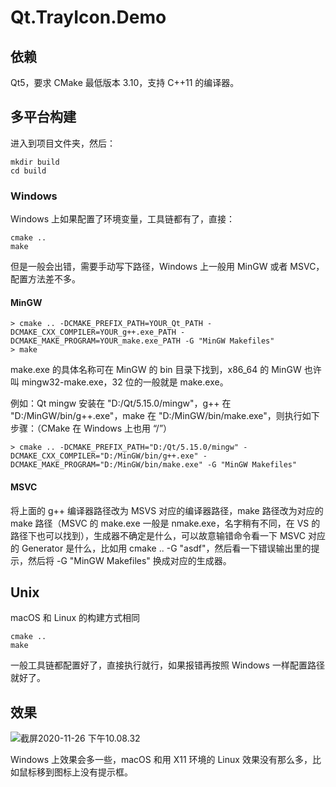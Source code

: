 # Qt.TrayIcon.Demo

## 依赖

Qt5，要求 CMake 最低版本 3.10，支持 C++11 的编译器。

## 多平台构建

进入到项目文件夹，然后：

```
mkdir build
cd build
```

### Windows

Windows 上如果配置了环境变量，工具链都有了，直接：

```
cmake ..
make
```

但是一般会出错，需要手动写下路径，Windows 上一般用 MinGW 或者 MSVC，配置方法差不多。

#### MinGW

```
> cmake .. -DCMAKE_PREFIX_PATH=YOUR_Qt_PATH -DCMAKE_CXX_COMPILER=YOUR_g++.exe_PATH -DCMAKE_MAKE_PROGRAM=YOUR_make.exe_PATH -G "MinGW Makefiles"
> make 
```

make.exe 的具体名称可在 MinGW 的 bin 目录下找到，x86_64 的 MinGW 也许叫 mingw32-make.exe，32 位的一般就是 make.exe。

例如：Qt mingw 安装在 "D:/Qt/5.15.0/mingw"，g++ 在 "D:/MinGW/bin/g++.exe"，make 在 "D:/MinGW/bin/make.exe"，则执行如下步骤：（CMake 在 Windows 上也用 “/”）

```
> cmake .. -DCMAKE_PREFIX_PATH="D:/Qt/5.15.0/mingw" -DCMAKE_CXX_COMPILER="D:/MinGW/bin/g++.exe" -DCMAKE_MAKE_PROGRAM="D:/MinGW/bin/make.exe" -G "MinGW Makefiles"
```

#### MSVC

将上面的 g++ 编译器路径改为 MSVS 对应的编译器路径，make 路径改为对应的 make 路径（MSVC 的 make.exe 一般是 nmake.exe，名字稍有不同，在 VS 的路径下也可以找到），生成器不确定是什么，可以故意输错命令看一下 MSVC 对应的 Generator 是什么，比如用 cmake .. -G "asdf"，然后看一下错误输出里的提示，然后将 -G "MinGW Makefiles" 换成对应的生成器。

## Unix

macOS 和 Linux 的构建方式相同

```
cmake ..
make
```

一般工具链都配置好了，直接执行就行，如果报错再按照 Windows 一样配置路径就好了。

## 效果

![截屏2020-11-26 下午10.08.32](https://tva1.sinaimg.cn/large/0081Kckwly1gl2xkpxw3aj30k201amyg.jpg)

Windows 上效果会多一些，macOS 和用 X11 环境的 Linux 效果没有那么多，比如鼠标移到图标上没有提示框。

